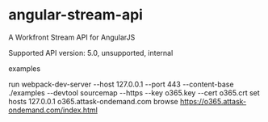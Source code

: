 # angular-stream-api
A Workfront Stream API for AngularJS

Supported API version: 5.0, unsupported, internal

examples

run webpack-dev-server --host 127.0.0.1 --port 443 --content-base ./examples --devtool sourcemap --https --key o365.key --cert o365.crt
set hosts 127.0.0.1 o365.attask-ondemand.com
browse https://o365.attask-ondemand.com/index.html
